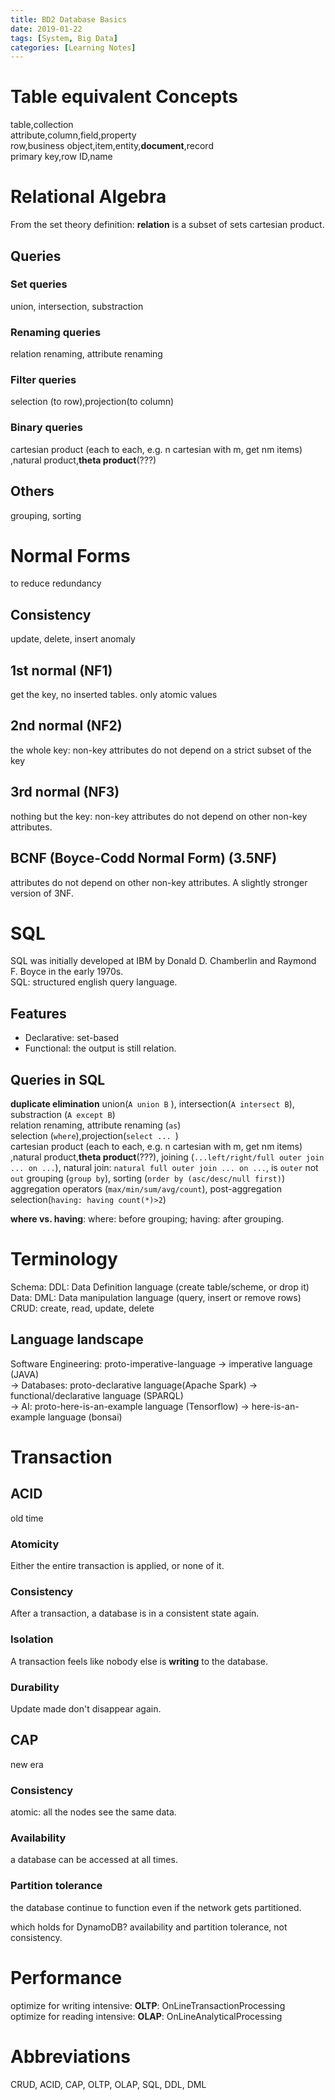 ```yaml
---
title: BD2 Database Basics
date: 2019-01-22
tags: [System, Big Data]
categories: [Learning Notes]
---
```




# Table equivalent Concepts

table,collection  
attribute,column,field,property  
row,business object,item,entity,**document**,record  
primary key,row ID,name  

# Relational Algebra
From the set theory definition: **relation** is a subset of sets cartesian product.
## Queries
### Set queries
union, intersection,  substraction  
### Renaming queries
relation renaming,  attribute renaming
### Filter queries
selection (to row),projection(to column)
### Binary queries
cartesian product (each to each, e.g. n cartesian with m, get nm items) ,natural product,**theta product**(???)

## Others
grouping, sorting

# Normal Forms
to reduce redundancy  
## Consistency 
update, delete, insert anomaly
## 1st normal (NF1)
get the key, no inserted tables. only atomic values
## 2nd normal (NF2)
the whole key: non-key attributes do not depend on a strict subset of the key
## 3rd normal (NF3)
nothing but the key: non-key attributes do not depend on other non-key attributes.
## BCNF (Boyce-Codd Normal Form) (3.5NF)
attributes do not depend on other non-key attributes. A slightly stronger version of 3NF.

# SQL
SQL was initially developed at IBM by Donald D. Chamberlin and Raymond F. Boyce in the early 1970s.  
SQL: structured english query language.
## Features
- Declarative: set-based  
- Functional: the output is still relation.

## Queries in SQL
**duplicate elimination** union(```A union B``` ), intersection(```A intersect B```),  substraction (```A except B```)  
relation renaming,  attribute renaming (```as```)  
selection (```where```),projection(```select ... ```)  
cartesian product (each to each, e.g. n cartesian with m, get nm items) ,natural product,**theta product**(???), joining (```...left/right/full outer join ... on ...```), natural join: ```natural full outer join ... on ...```, is ```outer``` not ```out```
grouping (```group by```), sorting (```order by (asc/desc/null first)```)  
aggregation operators (```max/min/sum/avg/count```), post-aggregation selection(```having: having count(*)>2```)  

**where vs. having**: where: before grouping; having: after grouping.

# Terminology
Schema: DDL: Data Definition language (create table/scheme, or drop it)  
Data: DML: Data manipulation language (query, insert or remove rows)  
CRUD: create, read, update, delete

## Language landscape
Software Engineering: proto-imperative-language -> imperative language (JAVA)   
-> Databases: proto-declarative language(Apache Spark) -> functional/declarative language (SPARQL)  
-> AI: proto-here-is-an-example language (Tensorflow) -> here-is-an-example language (bonsai)

# Transaction
## ACID
old time
### Atomicity
Either the entire transaction is applied, or none of it.
### Consistency
After a transaction, a database is in a consistent state again.
### Isolation
A transaction feels like nobody else is **writing** to the database.
### Durability
Update made don't disappear again.

## CAP
new era
### Consistency
atomic: all the nodes see the same data.
### Availability
a database can be accessed at all times.

### Partition tolerance
the database continue to function even if the network gets partitioned.

which holds for DynamoDB? availability and partition tolerance, not consistency.
# Performance
optimize for writing intensive: **OLTP**: OnLineTransactionProcessing  
optimize for reading intensive: **OLAP**: OnLineAnalyticalProcessing

# Abbreviations
CRUD, ACID, CAP, OLTP, OLAP, SQL, DDL, DML